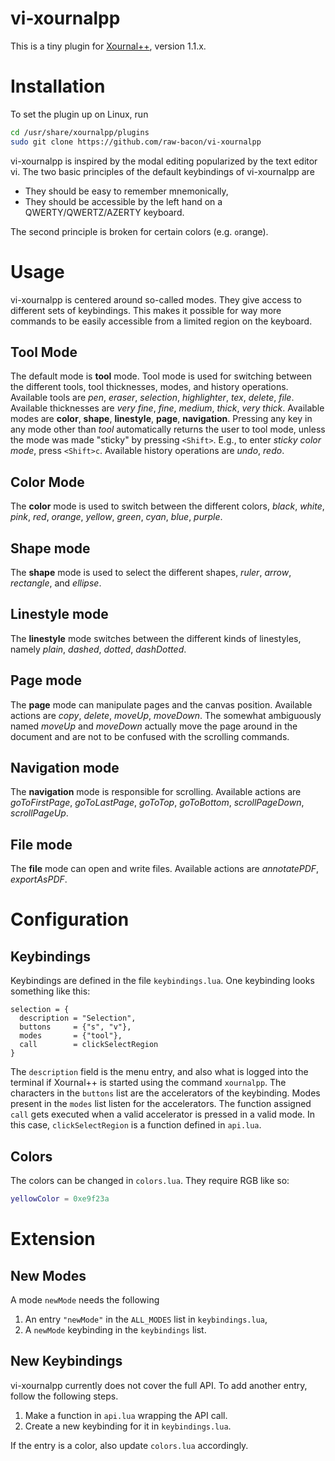 # vi-xournalpp
This is a tiny plugin for [Xournal++](https://github.com/xournalpp/xournalpp),
version 1.1.x.

# Installation
To set the plugin up on Linux, run

```bash
cd /usr/share/xournalpp/plugins
sudo git clone https://github.com/raw-bacon/vi-xournalpp
```

vi-xournalpp is inspired by the modal editing popularized
by the text editor vi. 
The two basic principles of the default keybindings of vi-xournalpp are

- They should be easy to remember mnemonically,
- They should be accessible by the left hand on a QWERTY/QWERTZ/AZERTY keyboard.

The second principle is broken for certain colors (e.g. `o`range).

# Usage
vi-xournalpp is centered around so-called modes. They give access to different
sets of keybindings. This makes it possible for way more commands to be easily
accessible from a limited region on the keyboard.

## Tool Mode
The default mode is **tool** mode.
Tool mode is used for switching between the different tools, tool thicknesses,
modes, and history operations. Available tools are _pen_, _eraser_, 
_selection_, _highlighter_, _tex_, _delete_, _file_.
Available thicknesses are
_very fine_, _fine_, _medium_, _thick_, _very thick_.
Available modes are **color**, **shape**, **linestyle**, **page**, **navigation**.
Pressing any key in any mode other than _tool_ automatically
returns the user to tool mode, unless the mode was made "sticky"
by pressing `<Shift>`. E.g., to enter _sticky color mode_, press
`<Shift>c`.
Available history operations are _undo_, _redo_.

## Color Mode
The **color** mode is used to switch between the different colors,
_black_, _white_, _pink_, _red_, _orange_, _yellow_, _green_,
_cyan_, _blue_, _purple_.

## Shape mode
The **shape** mode is used to select the different shapes, _ruler_,
_arrow_, _rectangle_, and _ellipse_. 

## Linestyle mode
The **linestyle** mode switches between the different kinds of linestyles,
namely _plain_, _dashed_, _dotted_, _dashDotted_.

## Page mode
The **page** mode can manipulate pages and the canvas position.
Available actions are _copy_, _delete_, _moveUp_, _moveDown_.
The somewhat ambiguously named _moveUp_ and _moveDown_
actually move the page around in the document
and are not to be confused with the scrolling commands.

## Navigation mode
The **navigation** mode is responsible for scrolling.
Available actions are
_goToFirstPage_, _goToLastPage_, _goToTop_, _goToBottom_,
_scrollPageDown_, _scrollPageUp_.

## File mode
The **file** mode can open and write files.
Available actions are _annotatePDF_, _exportAsPDF_.


# Configuration
## Keybindings
Keybindings are defined in the file `keybindings.lua`.
One keybinding looks something like this:

```
selection = {
  description = "Selection",
  buttons     = {"s", "v"},
  modes       = {"tool"},
  call        = clickSelectRegion
}
```

The `description` field is the menu
entry, and also what is logged into the terminal
if Xournal++ is started using the command `xournalpp`.
The characters in the `buttons` list are
the accelerators of the keybinding.
Modes present in the `modes` list listen
for the accelerators.
The function assigned `call` gets executed
when a valid accelerator is pressed
in a valid mode. In this case,
`clickSelectRegion` is a function
defined in `api.lua`.


## Colors
The colors can be changed in `colors.lua`.
They require RGB like so:
```lua
yellowColor = 0xe9f23a
```

# Extension
## New Modes
A mode `newMode` needs the following

1. An entry `"newMode"` in the `ALL_MODES` list in `keybindings.lua`,
2. A `newMode` keybinding in the `keybindings` list.

## New Keybindings
vi-xournalpp currently does not cover the full API. To add another entry,
follow the following steps.

1. Make a function in `api.lua` wrapping the API call.
2. Create a new keybinding for it in `keybindings.lua`.

If the entry is a color, also update `colors.lua` accordingly.

